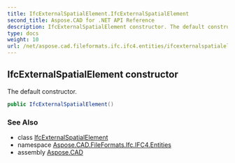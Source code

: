 ```yaml
---
title: IfcExternalSpatialElement.IfcExternalSpatialElement
second_title: Aspose.CAD for .NET API Reference
description: IfcExternalSpatialElement constructor. The default constructor
type: docs
weight: 10
url: /net/aspose.cad.fileformats.ifc.ifc4.entities/ifcexternalspatialelement/ifcexternalspatialelement/
---
```

## IfcExternalSpatialElement constructor

The default constructor.

```csharp
public IfcExternalSpatialElement()
```

### See Also

* class [IfcExternalSpatialElement](../)
* namespace [Aspose.CAD.FileFormats.Ifc.IFC4.Entities](../../ifcexternalspatialelement/)
* assembly [Aspose.CAD](../../../)


